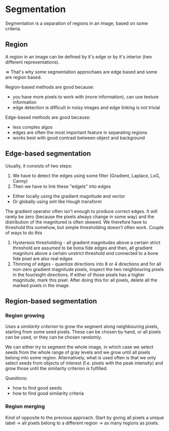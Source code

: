# Segmentation

Segmentation is a separation of regions in an image, based on some criteria. 

## Region

A region in an image can be defined by it's edge or by it's interior (two different representations). 

=> That's why some segmentation approchaes are edge based and some are region based.

Region-based methods are good because:
* you have more pixels to work with (more information), can use texture information
* edge detection is difficult in noisy images and edge linking is not trivial

Edge-based methods are good because:
* less comples algos
* edges are often the most important feature in separating regions
* works best with good contrast between object and background

## Edge-based segmentation

Usually, it consists of two steps:
1. We have to detect the edges using some filter (Gradient, Laplace, LoG, Canny)
2. Then we have to link these "edgels" into edges
  * Either locally using the gradient magnitude and vector
  * Or globally using smt like Hough transform
  
 The gradient operator often isn't enough to produce correct edges. It will rarely be zero (because the pixels always change in some way) and the distribution of the magnitured is often skewed. We therefore have to threshold this somehow, but simple thresholding doesn't often work.
 Couple of ways to do this
 1. Hysteresis thresholding - all gradient magnitudes above a certain strict threshold are assumed to be bona fide edges and then, all gradient magniturs above a certain unstrict threshold _and_ connected to a bone fide pixel are also real edges
 2. Thinning of edges - quantize directions into 8 or 4 directions and for all non-zero gradient magnitude pixels, inspect the two neighbouring pixels in the four/eight directions. If either of those pixels has a higher magnitude, mark this pixel. After doing this for all pixels, delete all the marked pixels in the image.
          
## Region-based segmentation

### Region growing

Uses a _similarity criterion_ to grow the segment along neighbouring pixels, starting from some seed pixels. These can be chosen by hand, or all pixels can be used, or they can be chosen randomly. 

We can either try to segment the whole image, in which case we select seeds from the whole range of gray levels and we grow until all pixels belong into some region. Alternatively, what is used often is that we only select seeds from objects of interest (f.e. pixels with the peak intensity) and grow those until the similarity criterion is fulfilled.

Questions:
* how to find good seeds
* how to find good similarity criteria

### Region merging

Kind of opposite to the previous approach. Start by giving all pixels a unique label -> all pixels belong to a different region -> as many regions as pixels.

